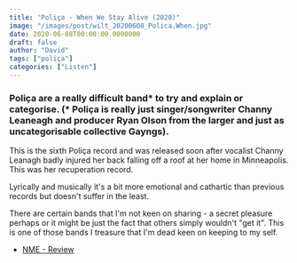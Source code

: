 ```yaml
---
title: "Poliça - When We Stay Alive (2020)"
image: "/images/post/wilt_20200608_Polica.When.jpg"
date: 2020-06-08T00:00:00.0000000
draft: false
author: "David"
tags: ["poliça"]
categories: ["Listen"]
---
```

### Poliça are a really difficult band\* to try and explain or categorise. (\* Poliça is really just singer/songwriter Channy Leaneagh and producer Ryan Olson from the larger and just as uncategorisable collective Gayngs). 

 This is the sixth Poliça record and was released soon after vocalist Channy Leanagh badly injured her back falling off a roof at her home in Minneapolis. This was her recuperation record.   
  
Lyrically and musically it's a bit more emotional and cathartic than previous records but doesn't suffer in the least.   
  
There are certain bands that I'm not keen on sharing - a secret pleasure perhaps or it might be just the fact that others simply wouldn't "get it". This is one of those bands I treasure that I'm dead keen on keeping to my self.  

-  [NME - Review](https://www.nme.com/reviews/polica-when-we-stay-alive-review-2602157)